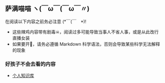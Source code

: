 ## 萨满喵喵 ヽ(￣ω￣(￣ω￣〃)

在阅读以下内容之前务必注意 (*￣(￣　*)!

* 这些辣鸡内容带有剧毒☠，阅读过多可能导致当事人不省人事，或是从此改行直播女装
* 如果要开🍴，请务必遵循 Markdown 科学语法，否则会导致某些科学无法解释的现象

### 好孩子不会去看的内容

* [个人知识库](/personalbase/homepage.md)
